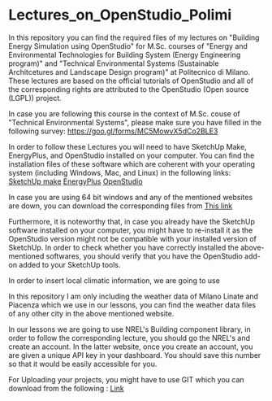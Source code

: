 # Lectures_on_OpenStudio_Polimi

In this repository you can find the required files of my lectures on "Building Energy Simulation using OpenStudio" for M.Sc. courses of "Energy and Environmental Technologies for Building System (Energy Engineering program)" and "Technical Environmental Systems (Sustainable Architcetures and Landscape Design program)" at Politecnico di Milano. These lectures are based on the official tutorials of OpenStudio and all of the corresponding rights are attributed to the OpenStudio (Open source (LGPL)) project.

In case you are following this course in the context of M.Sc. couse of "Technical Environmental Systems", please make sure you have filled in the following survey: https://goo.gl/forms/MC5MowvX5dCo2BLE3

In order to follow these Lectures you will need to have SketchUp Make, EnergyPlus, and OpenStudio installed on your computer. You can find the installation files of these software which are coherent with your operating system (including Windows, Mac, and Linux) in the following links:
[SketchUp make](https://www.sketchup.com/download/all)
[EnergyPlus](https://energyplus.net/downloads)
[OpenStudio](https://www.openstudio.net/downloads)
 
In case you are using 64 bit windows and any of the mentioned websites are down, you can download the corresponding files from [This link](https://goo.gl/QKp9P7)

Furthermore, it is noteworthy that, in case you already have the SketchUp software installed on your computer, you might have to re-install it as the OpenStudio version might not be compatible with your installed version of SketchUp. In order to check whether you have correctly installed the above-mentioned softwares, you should verify that you have the OpenStudio add-on added to your SketchUp tools.

In order to insert local climatic information, we are going to use  

In this repository I am only including the weather data of Milano Linate and Piacenza which we use in our lessons, you can find the weather data files of any other city in the above mentioned website.

In our lessons we are going to use NREL's Building component library, in order to follow the corresponding lecture, you should  go the NREL's  and create an account.  In the latter website, once you create an account, you are given a unique API key in your dashboard. You should save this number so that it would be easily accessible for you.

For Uploading your projects, you might have to use GIT  which you can download from the following : [Link](https://git-scm.com/downloads)











